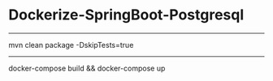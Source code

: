 # Dockerize-SpringBoot-Postgresql

-----------------
mvn clean package -DskipTests=true

----------------------
docker-compose build && docker-compose up
